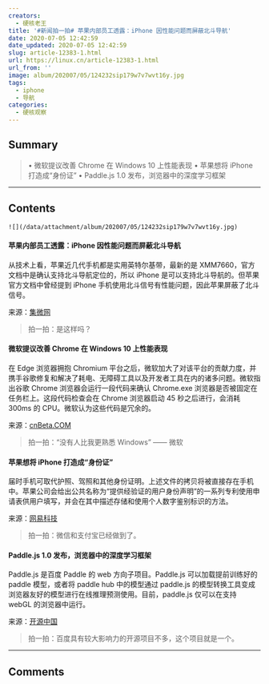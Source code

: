 ```yaml
---
creators:
  - 硬核老王
title: '#新闻拍一拍# 苹果内部员工透露：iPhone 因性能问题而屏蔽北斗导航'
date: 2020-07-05 12:42:59
date_updated: 2020-07-05 12:42:59
slug: article-12383-1.html
url: https://linux.cn/article-12383-1.html
url_from: ''
image: album/202007/05/124232sip179w7v7wvt16y.jpg
tags:
  - iphone
  - 导航
categories:
  - 硬核观察
---
```


## Summary

> • 微软提议改善 Chrome 在 Windows 10 上性能表现 • 苹果想将 iPhone 打造成“身份证” • Paddle.js 1.0 发布，浏览器中的深度学习框架

***

<!-- more -->

## Contents

`![](/data/attachment/album/202007/05/124232sip179w7v7wvt16y.jpg)`

#### 苹果内部员工透露：iPhone 因性能问题而屏蔽北斗导航

从技术上看，苹果近几代手机都是实用英特尔基带，最新的是 XMM7660，官方文档中是确认支持北斗导航定位的，所以 iPhone 是可以支持北斗导航的。但苹果官方文档中曾经提到 iPhone 手机使用北斗信号有性能问题，因此苹果屏蔽了北斗信号。

来源：[集微网](https://tech.163.com/20/0705/09/FGOV5N3A000999LD.html)

> 
> 拍一拍：是这样吗？
> 
> 
> 

#### 微软提议改善 Chrome 在 Windows 10 上性能表现

在 Edge 浏览器拥抱 Chromium 平台之后，微软加大了对该平台的贡献力度，并携手谷歌修复和解决了耗电、无障碍工具以及开发者工具在内的诸多问题。微软指出谷歌 Chrome 浏览器会运行一段代码来确认 Chrome.exe 浏览器是否被固定在任务栏上。这段代码检查会在 Chrome 浏览器启动 45 秒之后进行，会消耗 300ms 的 CPU。微软认为这些代码是冗余的。

来源：[cnBeta.COM](https://www.cnbeta.com/articles/tech/999263.htm)

> 
> 拍一拍：“没有人比我更熟悉 Windows” —— 微软
> 
> 
> 

#### 苹果想将 iPhone 打造成“身份证”

届时手机可取代护照、驾照和其他身份证明。上述文件的拷贝将被直接存在手机中。苹果公司会给出公共名称为“提供经验证的用户身份声明”的一系列专利使用申请表供用户填写，并会在其中描述存储和使用个人数字鉴别标识的方法。

来源：[网易科技](https://tech.163.com/20/0705/09/FGOSQT1R000999LD.html)

> 
> 拍一拍：微信和支付宝已经做到了。
> 
> 
> 

#### Paddle.js 1.0 发布，浏览器中的深度学习框架

Paddle.js 是百度 Paddle 的 web 方向子项目。Paddle.js 可以加载提前训练好的 paddle 模型，或者将 paddle hub 中的模型通过 paddle.js 的模型转换工具变成浏览器友好的模型进行在线推理预测使用。目前，paddle.js 仅可以在支持 webGL 的浏览器中运行。

来源：[开源中国](https://www.oschina.net/news/116880/paddle-js-1-0-released)

> 
> 拍一拍：百度具有较大影响力的开源项目不多，这个项目就是一个。
> 
> 
>

***

## Comments
